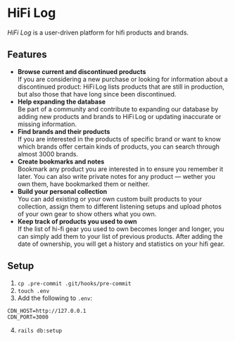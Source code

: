 # HiFi Log

_HiFi Log_ is a user-driven platform for hifi products and brands.

## Features

- **Browse current and discontinued products**<br>
  If you are considering a new purchase or looking for information about a discontinued product: HiFi Log lists products that are still in production, but also those that have long since been discontinued.
- **Help expanding the database**<br>
  Be part of a community and contribute to expanding our database by adding new products and brands to HiFi Log or updating inaccurate or missing information.
- **Find brands and their products**<br>
  If you are interested in the products of specific brand or want to know which brands offer certain kinds of products, you can search through almost 3000 brands.
- **Create bookmarks and notes**<br>
  Bookmark any product you are interested in to ensure you remember it later. You can also write private notes for any product — wether you own them, have bookmarked them or neither.
- **Build your personal collection**<br>
  You can add existing or your own custom built products to your collection, assign them to different listening setups and upload photos of your own gear to show others what you own.
- **Keep track of products you used to own**<br>
  If the list of hi-fi gear you used to own becomes longer and longer, you can simply add them to your list of previous products. After adding the date of ownership, you will get a history and statistics on your hifi gear.

## Setup

1. `cp .pre-commit .git/hooks/pre-commit`
2. `touch .env`
3. Add the following to `.env`:

```
CDN_HOST=http://127.0.0.1
CDN_PORT=3000
```

4. `rails db:setup`
